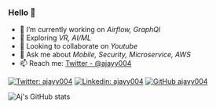 ### Hello 👋


- 🔭 I’m currently working on _Airflow, GraphQl_
- 🌱 Exploring _VR, AI/ML_
- 👯 Looking to collaborate on _Youtube_
- 💬 Ask me about _Mobile, Security, Microservice, AWS_
- 📫 Reach me: [Twitter - @ajayy004](https://twitter.com/ajayy004)

[![Twitter: ajayy004](https://img.shields.io/twitter/follow/ajayy004?style=social)](https://twitter.com/ajayy004)
[![Linkedin: ajayy004](https://img.shields.io/badge/-ajayy004-blue?style=flat-square&logo=Linkedin&logoColor=white&link=https://www.linkedin.com/in/ajayy004/)](https://www.linkedin.com/in/ajayy004/)
[![GitHub ajayy004](https://img.shields.io/github/followers/ajayy004?label=follow&style=social)](https://github.com/ajayy004)

<!-- ![Aj's GitHub stats](https://github-readme-stats.vercel.app/api?username=ajayy004&count_private=true&show_icons=true&include_all_commits=true&hide_title=true) -->
![Aj's GitHub stats](https://github-readme-stats.vercel.app/api/top-langs/?username=ajayy004&layout=compact)



